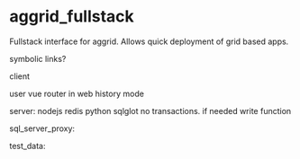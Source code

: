# aggrid_fullstack
Fullstack interface for aggrid. Allows quick deployment of grid based apps.

symbolic links?

client

user vue router in web history mode


server:
    nodejs
    redis
    python sqlglot
        no transactions. if needed write function

sql_server_proxy:

test_data: